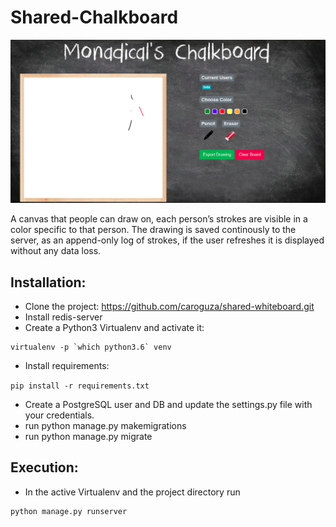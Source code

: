 # Shared-Chalkboard
![Screenshot](screenshot.png)

A canvas that people can draw on, each person’s strokes are visible in a color specific to that person. The drawing is saved continously to the server, as an append-only log of strokes, if the user refreshes it is displayed without any data loss.



## Installation:
 
* Clone the project: https://github.com/caroguza/shared-whiteboard.git
* Install redis-server
* Create a Python3 Virtualenv and activate it:

```
virtualenv -p `which python3.6` venv
```

* Install requirements:

`pip install -r requirements.txt`
* Create a PostgreSQL user and DB and update the settings.py file with your credentials.
* run python manage.py makemigrations
* run python manage.py migrate


## Execution:  

* In the active Virtualenv and the project directory run 
```
python manage.py runserver
```

